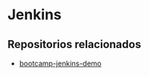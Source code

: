 # Jenkins

## Repositorios relacionados

* [bootcamp-jenkins-demo](https://github.com/Lemoncode/bootcamp-jenkins-demo)